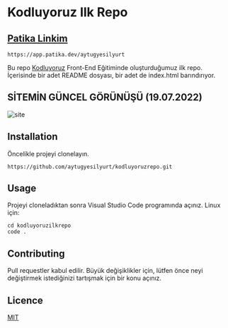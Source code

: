 # Kodluyoruz Ilk Repo
## [Patika Linkim](https://app.patika.dev/aytugyesilyurt)
```
https://app.patika.dev/aytugyesilyurt
```

Bu repo [Kodluyoruz](https://www.kodluyoruz.org/) Front-End Eğitiminde oluşturduğumuz ilk repo. İçerisinde bir adet README dosyası, bir adet de index.html barındırıyor.

## SİTEMİN GÜNCEL GÖRÜNÜŞÜ (19.07.2022)

![site](https://patika-prod.s3-eu-central-1.amazonaws.com/userFiles/aytugyesilyurt/projects/xwKwrb9AuuajwFxXo-kodluyoruzrepo)

## Installation
Öncelikle projeyi clonelayın.
```
https://github.com/aytugyesilyurt/kodluyoruzrepo.git
```

## Usage
Projeyi cloneladıktan sonra Visual Studio Code programında açınız. 
Linux için:
```Linux
cd kodluyoruzilkrepo
code .
```

## Contributing
Pull requestler kabul edilir. Büyük değişiklikler için, lütfen önce neyi değiştirmek istediğinizi tartışmak için bir konu açınız.

## Licence
[MIT](https://choosealicense.com/licenses/mit/)
